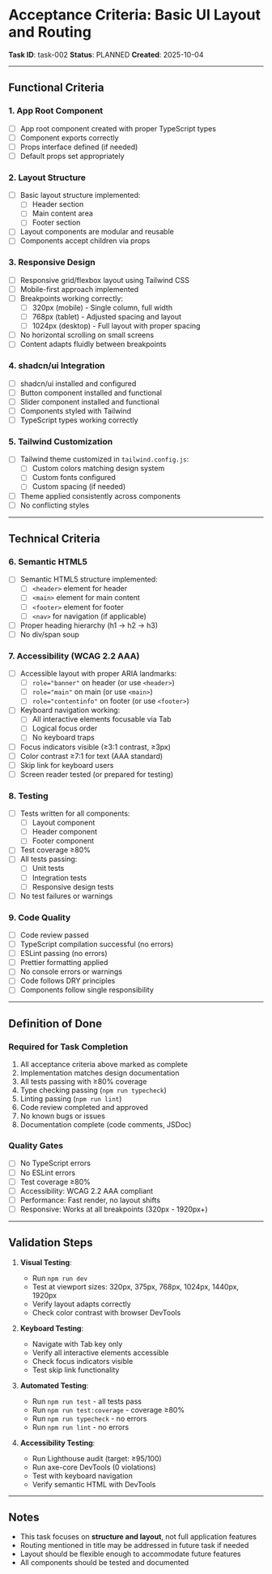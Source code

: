 # Acceptance Criteria: Basic UI Layout and Routing

**Task ID**: task-002
**Status**: PLANNED
**Created**: 2025-10-04

---

## Functional Criteria

### 1. App Root Component
- [ ] App root component created with proper TypeScript types
- [ ] Component exports correctly
- [ ] Props interface defined (if needed)
- [ ] Default props set appropriately

### 2. Layout Structure
- [ ] Basic layout structure implemented:
  - [ ] Header section
  - [ ] Main content area
  - [ ] Footer section
- [ ] Layout components are modular and reusable
- [ ] Components accept children via props

### 3. Responsive Design
- [ ] Responsive grid/flexbox layout using Tailwind CSS
- [ ] Mobile-first approach implemented
- [ ] Breakpoints working correctly:
  - [ ] 320px (mobile) - Single column, full width
  - [ ] 768px (tablet) - Adjusted spacing and layout
  - [ ] 1024px (desktop) - Full layout with proper spacing
- [ ] No horizontal scrolling on small screens
- [ ] Content adapts fluidly between breakpoints

### 4. shadcn/ui Integration
- [ ] shadcn/ui installed and configured
- [ ] Button component installed and functional
- [ ] Slider component installed and functional
- [ ] Components styled with Tailwind
- [ ] TypeScript types working correctly

### 5. Tailwind Customization
- [ ] Tailwind theme customized in `tailwind.config.js`:
  - [ ] Custom colors matching design system
  - [ ] Custom fonts configured
  - [ ] Custom spacing (if needed)
- [ ] Theme applied consistently across components
- [ ] No conflicting styles

---

## Technical Criteria

### 6. Semantic HTML5
- [ ] Semantic HTML5 structure implemented:
  - [ ] `<header>` element for header
  - [ ] `<main>` element for main content
  - [ ] `<footer>` element for footer
  - [ ] `<nav>` for navigation (if applicable)
- [ ] Proper heading hierarchy (h1 → h2 → h3)
- [ ] No div/span soup

### 7. Accessibility (WCAG 2.2 AAA)
- [ ] Accessible layout with proper ARIA landmarks:
  - [ ] `role="banner"` on header (or use `<header>`)
  - [ ] `role="main"` on main (or use `<main>`)
  - [ ] `role="contentinfo"` on footer (or use `<footer>`)
- [ ] Keyboard navigation working:
  - [ ] All interactive elements focusable via Tab
  - [ ] Logical focus order
  - [ ] No keyboard traps
- [ ] Focus indicators visible (≥3:1 contrast, ≥3px)
- [ ] Color contrast ≥7:1 for text (AAA standard)
- [ ] Skip link for keyboard users
- [ ] Screen reader tested (or prepared for testing)

### 8. Testing
- [ ] Tests written for all components:
  - [ ] Layout component
  - [ ] Header component
  - [ ] Footer component
- [ ] Test coverage ≥80%
- [ ] All tests passing:
  - [ ] Unit tests
  - [ ] Integration tests
  - [ ] Responsive design tests
- [ ] No test failures or warnings

### 9. Code Quality
- [ ] Code review passed
- [ ] TypeScript compilation successful (no errors)
- [ ] ESLint passing (no errors)
- [ ] Prettier formatting applied
- [ ] No console errors or warnings
- [ ] Code follows DRY principles
- [ ] Components follow single responsibility

---

## Definition of Done

### Required for Task Completion
1. All acceptance criteria above marked as complete
2. Implementation matches design documentation
3. All tests passing with ≥80% coverage
4. Type checking passing (`npm run typecheck`)
5. Linting passing (`npm run lint`)
6. Code review completed and approved
7. No known bugs or issues
8. Documentation complete (code comments, JSDoc)

### Quality Gates
- [ ] No TypeScript errors
- [ ] No ESLint errors
- [ ] Test coverage ≥80%
- [ ] Accessibility: WCAG 2.2 AAA compliant
- [ ] Performance: Fast render, no layout shifts
- [ ] Responsive: Works at all breakpoints (320px - 1920px+)

---

## Validation Steps

1. **Visual Testing**:
   - Run `npm run dev`
   - Test at viewport sizes: 320px, 375px, 768px, 1024px, 1440px, 1920px
   - Verify layout adapts correctly
   - Check color contrast with browser DevTools

2. **Keyboard Testing**:
   - Navigate with Tab key only
   - Verify all interactive elements accessible
   - Check focus indicators visible
   - Test skip link functionality

3. **Automated Testing**:
   - Run `npm run test` - all tests pass
   - Run `npm run test:coverage` - coverage ≥80%
   - Run `npm run typecheck` - no errors
   - Run `npm run lint` - no errors

4. **Accessibility Testing**:
   - Run Lighthouse audit (target: ≥95/100)
   - Run axe-core DevTools (0 violations)
   - Test with keyboard navigation
   - Verify semantic HTML with DevTools

---

## Notes

- This task focuses on **structure and layout**, not full application features
- Routing mentioned in title may be addressed in future task if needed
- Layout should be flexible enough to accommodate future features
- All components should be tested and documented
